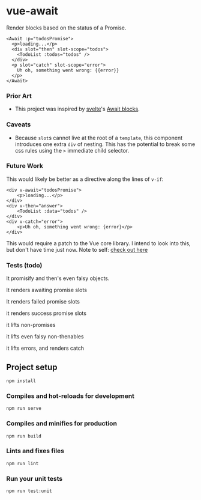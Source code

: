 # vue-await

Render blocks based on the status of a Promise.

```
<Await :p="todosPromise">
  <p>loading...</p>
  <div slot="then" slot-scope="todos">
    <TodoList :todos="todos" />
  </div>
  <p slot="catch" slot-scope="error">
    Uh oh, something went wrong: {{error}}
  </p>
</Await>
```

### Prior Art

- This project was inspired by [svelte](https://svelte.technology)'s [Await blocks](https://svelte.technology/guide#await-blocks).

### Caveats

- Because `slot`s cannot live at the root of a `template`, this component introduces one extra `div` of nesting. This has the potential to break some css rules using the `>` immediate child selector.

### Future Work

This would likely be better as a directive along the lines of `v-if`:

```
<div v-await="todosPromise">
    <p>loading...</p>
</div>
<div v-then="answer">
    <TodoList :data="todos" />
</div>
<div v-catch="error">
    <p>Uh oh, something went wrong: {error}</p>
</div>
```

This would require a patch to the Vue core library. I intend to look into this, but don't have time just now. Note to self: [check out here](https://forum.vuejs.org/t/i-want-to-learn-the-source-code-of-v-if/16645)

### Tests (todo)

It promisify and then's even falsy objects.

It renders awaiting promise slots

It renders failed promise slots

it renders success promise slots

it lifts non-promises

it lifts even falsy non-thenables

it lifts errors, and renders catch

## Project setup
```
npm install
```

### Compiles and hot-reloads for development
```
npm run serve
```

### Compiles and minifies for production
```
npm run build
```

### Lints and fixes files
```
npm run lint
```

### Run your unit tests
```
npm run test:unit
```
